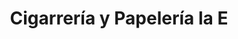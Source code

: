 ---
title: "Cigarrería y Papelería la E"
url: /bogota/cigarreria-y-papeleria-la-e/
shop: Lebensmittel
---